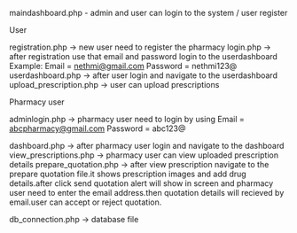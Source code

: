 maindashboard.php - admin and user can login to the system /  user register 


User

registration.php -> new user need to register the pharmacy
login.php -> after registration use that email and password login to the userdashboard
                    Example:
                              Email = nethmi@gmail.com
                              Password = nethmi123@
userdashboard.php -> after user login and navigate to the userdashboard
upload_prescription.php -> user can upload prescriptions




Pharmacy user

adminlogin.php -> pharmacy user need to login by using 
                              Email = abcpharmacy@gmail.com
                              Password = abc123@
                              
dashboard.php -> after pharmacy user login and navigate to the dashboard                              
view_prescriptions.php -> pharmacy user can view uploaded prescription details
prepare_quotation.php -> after view prescription navigate to the prepare quotation file.it shows prescription images and add drug details.after click send quotation alert will show in screen and pharmacy user need to enter the email address.then quotation details will recieved by email.user can accept or reject quotation.
                              
db_connection.php -> database file
